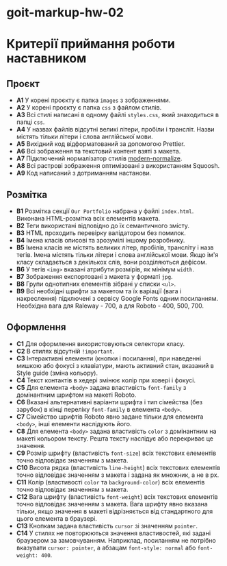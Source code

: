 # goit-markup-hw-02

# Критерії приймання роботи наставником

## Проєкт

- **A1** У корені проєкту є папка `images` з зображеннями.
- **A2** У корені проєкту є папка `css` з файлом стилів.
- **A3** Всі стилі написані в одному файлі `styles.css`, який знаходиться в папці `css`.
- **A4** У назвах файлів відсутні великі літери, пробіли і трансліт. Назви містять тільки літери і слова англійської мови.
- **A5** Вихідний код відформатований за допомогою Prettier.
- **A6** Всі зображення та текстовий контент взяті з макета.
- **A7** Підключений нормалізатор стилів [modern-normalize](https://cdnjs.com/libraries/modern-normalize).
- **A8** Всі растрові зображення оптимізовані з використанням Squoosh.
- **A9** Код написаний з дотриманням настанови.

## Розмітка

- **B1** Розмітка секції `Our Portfolio` набрана у файлі `index.html`. Виконана HTML-розмітка всіх елементів макета.
- **B2** Теги використані відповідно до їх семантичного змісту.
- **B3** HTML проходить перевірку валідатором без помилок.
- **B4** Імена класів описові та зрозумілі іншому розробнику.
- **B5** Імена класів не містять великих літер, пробілів, трансліту і назв тегів. Імена містять тільки літери і слова англійської мови. Якщо ім'я класу складається з декількох слів, вони розділяються дефісом.
- **B6** У тегів `<img>` вказані атрибути розмірів, як мінімум `width`.
- **B7** Зображення експортовані з макета у форматі `jpg`.
- **B8** Групи однотипних елементів зібрані у списки `<ul>`.
- **B9** Всі необхідні шрифти за макетом та їх варіації (вага і накреслення) підключені з сервісу Google Fonts одним посиланням. Необхідна вага для Raleway - 700, а для Roboto - 400, 500, 700.

## Оформлення

- **C1** Для оформлення використовуються селектори класу.
- **C2** В стилях відсутній `!important`.
- **C3** Інтерактивні елементи (кнопки і посилання), при наведенні мишкою або фокусі з клавіатури, мають активний стан, вказаний в Style guide (зміна кольору).
- **C4** Текст контактів в хедері змінює колір при ховері і фокусі.
- **C5** Для елемента `<body>` задана властивість `font-family` з домінантним шрифтом на макеті Roboto.
- **C6** Вказані альтернативні варіанти шрифта і тип сімейства (без зарубок) в кінці переліку `font-family` в елемента `<body>`.
- **C7** Сімейство шрифтів Roboto явно задане тільки для елемента `<body>`, інші елементи наслідують його.
- **C8** Для елемента `<body>` задана властивість `color` з домінантним на макеті кольором тексту. Решта тексту наслідує або перекриває це значення.
- **C9** Розмір шрифту (властивість `font-size`) всіх текстових елементів точно відповідає значенням з макета.
- **C10** Висота рядка (властивість `line-height`) всіх текстових елементів точно відповідає значенням з макета і задана як множник, а не в px.
- **C11** Колір (властивості `color` та `background-color`) всіх елементів точно відповідає значенням з макета.
- **C12** Вага шрифту (властивість `font-weight`) всіх текстових елементів точно відповідає значенням з макета. Вага шрифту явно вказана тільки, якщо значення в макеті відрізняється від стандартного для цього елемента в браузері.
- **C13** Кнопкам задана властивість `cursor` зі значенням `pointer`.
- **C14** У стилях не повторюються значення властивостей, які задані браузером за замовчуванням. Наприклад, посиланням не потрібно вказувати `cursor: pointer`, а абзацам `font-style: normal` або `font-weight: 400`.
